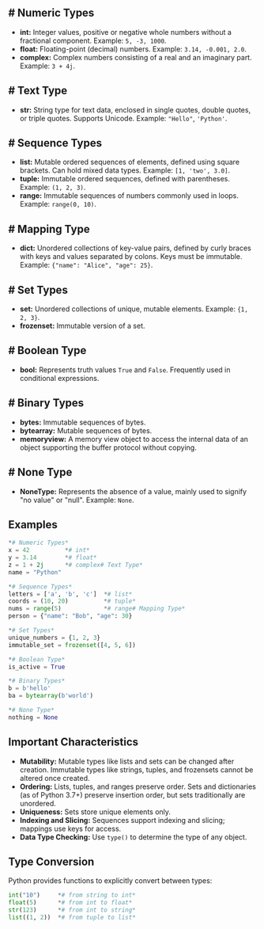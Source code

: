## **# **Numeric Types****

- **int:** Integer values, positive or negative whole numbers without a fractional component. Example: `5, -3, 1000`.
- **float:** Floating-point (decimal) numbers. Example: `3.14, -0.001, 2.0`.
- **complex:** Complex numbers consisting of a real and an imaginary part. Example: `3 + 4j`.

## **# **Text Type****

- **str:** String type for text data, enclosed in single quotes, double quotes, or triple quotes. Supports Unicode. Example: `"Hello"`, `'Python'`.

## **# **Sequence Types****

- **list:** Mutable ordered sequences of elements, defined using square brackets. Can hold mixed data types. Example: `[1, 'two', 3.0]`.
- **tuple:** Immutable ordered sequences, defined with parentheses. Example: `(1, 2, 3)`.
- **range:** Immutable sequences of numbers commonly used in loops. Example: `range(0, 10)`.

## **# **Mapping Type****

- **dict:** Unordered collections of key-value pairs, defined by curly braces with keys and values separated by colons. Keys must be immutable. Example: `{"name": "Alice", "age": 25}`.

## **# **Set Types****

- **set:** Unordered collections of unique, mutable elements. Example: `{1, 2, 3}`.
- **frozenset:** Immutable version of a set.

## **# **Boolean Type****

- **bool:** Represents truth values `True` and `False`. Frequently used in conditional expressions.

## **# **Binary Types****

- **bytes:** Immutable sequences of bytes.
- **bytearray:** Mutable sequences of bytes.
- **memoryview:** A memory view object to access the internal data of an object supporting the buffer protocol without copying.

## **# **None Type****

- **NoneType:** Represents the absence of a value, mainly used to signify "no value" or "null". Example: `None`.

## **Examples**

```python
*# Numeric Types*
x = 42          *# int*
y = 3.14        *# float*
z = 1 + 2j      *# complex# Text Type*
name = "Python"

*# Sequence Types*
letters = ['a', 'b', 'c']  *# list*
coords = (10, 20)          *# tuple*
nums = range(5)            *# range# Mapping Type*
person = {"name": "Bob", "age": 30}

*# Set Types*
unique_numbers = {1, 2, 3}
immutable_set = frozenset([4, 5, 6])

*# Boolean Type*
is_active = True

*# Binary Types*
b = b'hello'
ba = bytearray(b'world')

*# None Type*
nothing = None
```

## **Important Characteristics**

- **Mutability:** Mutable types like lists and sets can be changed after creation. Immutable types like strings, tuples, and frozensets cannot be altered once created.
- **Ordering:** Lists, tuples, and ranges preserve order. Sets and dictionaries (as of Python 3.7+) preserve insertion order, but sets traditionally are unordered.
- **Uniqueness:** Sets store unique elements only.
- **Indexing and Slicing:** Sequences support indexing and slicing; mappings use keys for access.
- **Data Type Checking:** Use `type()` to determine the type of any object.

## **Type Conversion**

Python provides functions to explicitly convert between types:

```python
int("10")     *# from string to int*
float(5)      *# from int to float*
str(123)      *# from int to string*
list((1, 2))  *# from tuple to list*
```
